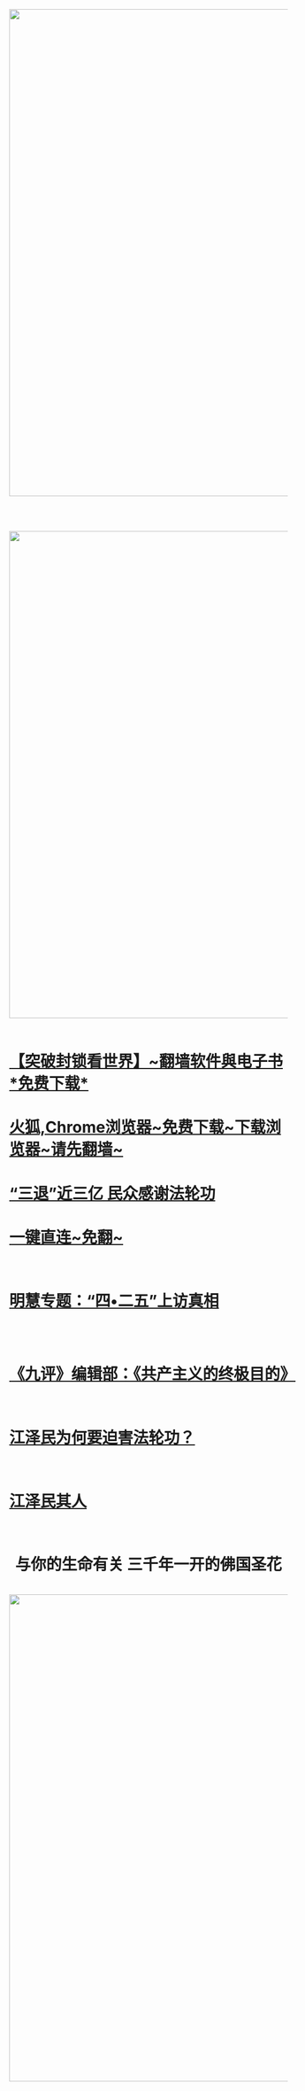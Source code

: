 
<table>

<div align="center">
<a href="https://github.com/sodore/dsds/blob/master/yaya.md"><IMG SRC="https://github.com/dfchunsring/drdr/blob/master/imgang/mhPic_9.jpg?raw=true" width=880></a><br></div>
</table>  
</br>
<p></p>
<div align="center">
<a href="https://github.com/3fmd/true/blob/master/01.md"><IMG SRC="https://github.com/dfchunsring/drdr/blob/master/img-2/dfzh_0319.png?raw=true" width=880></a><br></div>
</br>
<p></p>
<td><h1><a href='https://github.com/dfchunsring/wer/blob/master/epgh.md'>【突破封锁看世界】~翻墙软件與电子书*免费下载*</a></h1> </td>
<tr>
<td><h1><a href='https://github.com/dfchunsring/wer/blob/master/phpn.md'>火狐,Chrome浏览器~免费下载~下载浏览器~请先翻墙~</a><h1></td></td>
 <tr>
<td><h1><a href='https://github.com/dfchunsring/drdr/blob/master/dfgup.md'>“三退”近三亿 民众感谢法轮功</a><h1></td></td> 
</tr>
<td><h1> <a href='https://github.com/dfchunsring/wer/blob/master/wdy.md'>一键直连~免翻~</a></h1></td></br>
<p></p>
<td><h1> <a href='https://git.io/Cich'>明慧专题：“四•二五”上访真相</a></h1></td></br>
</br>

<p></p>
<td><h1> <a href='https://github.com/dfchunsring/yue/blob/master/uty.md'>《九评》编辑部：《共产主义的终极目的》</a></h1></td></br>
<p></p>
<td><h1><a href='https://github.com/dfchunsring/drdr/blob/master/README.md'>江泽民为何要迫害法轮功？</a></h1></td></br>
<p></p>
<td><h1><a href='https://github.com/dfchunsring/wer/blob/master/jzmqr.md'>江泽民其人</a></h1></td></br>
<p></p>
<div align="center"><h1>与你的生命有关 三千年一开的佛国圣花</h1> </div></br>
<div align="center">
<IMG SRC="https://github.com/dfchunsring/drdr/blob/master/imgang/ytdbcf0312436.jpg?raw=true" width=880></a><br></div>
<p></p>



